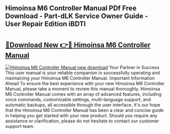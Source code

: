 ## Himoinsa M6 Controller Manual PDf Free Download - Part-dLK Service Owner Guide - User Repair Edition iBDTl

# <h2><a href="http://cf13070.oget.top/?id=Himoinsa+M6+Controller+Manual">🔗Download New 👉🔴 Himoinsa M6 Controller Manual</a></h2>

[![Himoinsa M6 Controller Manual new download](https://i.imgur.com/5g1atiW.png)](http://cf13070.oget.top/?id=Himoinsa+M6+Controller+Manual)
Your Partner in Success This user manual is your reliable companion in successfully operating and maintaining your Himoinsa M6 Controller Manual. Important Information Ahead To ensure the best experience with your new Himoinsa M6 Controller Manual, please take a moment to review this manual thoroughly. Himoinsa M6 Controller Manual comes with an array of advanced features, including voice commands, customizable settings, multi-language support, and automatic backups, all accessible through the user interface. It's our hope that the Himoinsa M6 Controller Manual has been a clear and concise guide in helping you get started with your new product. Should you require any assistance or clarification, please do not hesitate to contact our customer support team.
